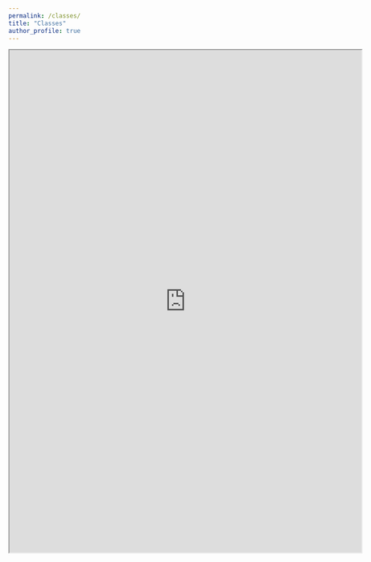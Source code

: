 ```yaml
---
permalink: /classes/
title: "Classes"
author_profile: true
---
```


<iframe
  id="inlineFrameExample"
  title="Inline Frame Example"
  width="700"
  height="1000"
  src="https://docs.google.com/spreadsheets/d/1rUCzptIDeyfpRAdpCc4jWk4gJPBGiyUNMb3TT5CD80A/edit?usp=sharing">
</iframe>
